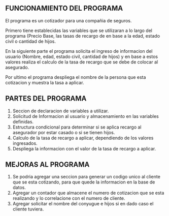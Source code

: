 FUNCIONAMIENTO DEL PROGRAMA
---------------------------

El programa es un cotizador para una compañia de seguros. 

Primero tiene establecidas las variables que se utilizaran a lo largo del programa (Precio Base, las tasas de recargo de en base a la edad, estado civil o cantidad de hijos. 

En la siguiente parte el programa solicita el ingreso de informacion del usuario (Nombre, edad, estado civil, cantidad de hijos) y en base a estos valores realiza el calculo de la tasa de recargo que se debe de colocar al asegurado.

Por ultimo el programa despliega el nombre de la persona que esta cotizacion y muestra la tasa a aplicar. 


PARTES DEL PROGRAMA
-------------------

1. Seccion de declaracion de variables a utilizar. 
2. Solicitud de Informacion al usuario y almacenamiento en las variables definidas. 
3. Estructura condicional para determinar si se aplica recargo al asegurador por estar casado o si se tienen hijos. 
4. Calculo de la tasa de recargo a aplicar, dependiendo de los valores ingresados. 
5. Despliega la informacion con el valor de la tasa de recargo a aplicar. 

MEJORAS AL PROGRAMA 
-------------------

1. Se podria agregar una seccion para generar un codigo unico al cliente que se esta cotizando, para que quede la informacion en la base de datos. 
2. Agregar un contador que almacene el numero de cotizacion que se esta realizando y lo correlacione con el numero de cliente. 
3. Agregar solicitar el nombre del conyugue e hijos si en dado caso el cliente tuviera. 


